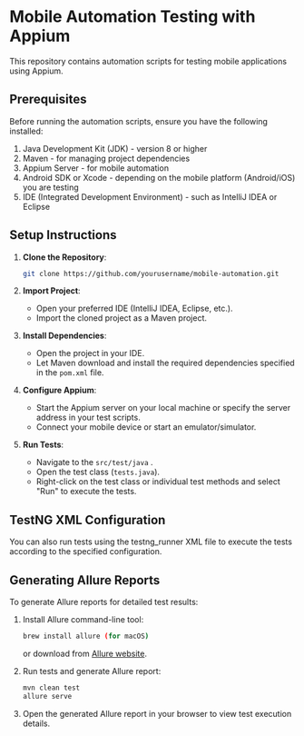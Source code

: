 # Mobile Automation Testing with Appium

This repository contains automation scripts for testing mobile applications using Appium.

## Prerequisites

Before running the automation scripts, ensure you have the following installed:

1. Java Development Kit (JDK) - version 8 or higher
2. Maven - for managing project dependencies
3. Appium Server - for mobile automation
4. Android SDK or Xcode - depending on the mobile platform (Android/iOS) you are testing
5. IDE (Integrated Development Environment) - such as IntelliJ IDEA or Eclipse

## Setup Instructions

1. **Clone the Repository**:
   ```bash
   git clone https://github.com/yourusername/mobile-automation.git
   ```

2. **Import Project**:
   - Open your preferred IDE (IntelliJ IDEA, Eclipse, etc.).
   - Import the cloned project as a Maven project.

3. **Install Dependencies**:
   - Open the project in your IDE.
   - Let Maven download and install the required dependencies specified in the `pom.xml` file.

4. **Configure Appium**:
   - Start the Appium server on your local machine or specify the server address in your test scripts.
   - Connect your mobile device or start an emulator/simulator.

5. **Run Tests**:
   - Navigate to the `src/test/java` .
   - Open the test class (`tests.java`).
   - Right-click on the test class or individual test methods and select "Run" to execute the tests.

## TestNG XML Configuration

You can also run tests using the testng_runner XML file to execute the tests according to the specified configuration.

## Generating Allure Reports

To generate Allure reports for detailed test results:

1. Install Allure command-line tool:
   ```bash
   brew install allure (for macOS)
   ```
   or download from [Allure website](https://docs.qameta.io/allure/).

2. Run tests and generate Allure report:
   ```bash
   mvn clean test
   allure serve
   ```

3. Open the generated Allure report in your browser to view test execution details.
